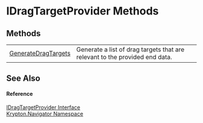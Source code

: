 # IDragTargetProvider Methods




## Methods
<table>
<tr>
<td><a href="941b4f01-480d-728b-31cc-07f51cb98960.md">GenerateDragTargets</a></td>
<td>Generate a list of drag targets that are relevant to the provided end data.</td></tr>
</table>

## See Also


#### Reference
<a href="8eb58f90-a208-eb68-de6f-8d33582f9f19.md">IDragTargetProvider Interface</a>  
<a href="a21ac074-d119-3dc6-bd1c-d3a12c0128bc.md">Krypton.Navigator Namespace</a>  
